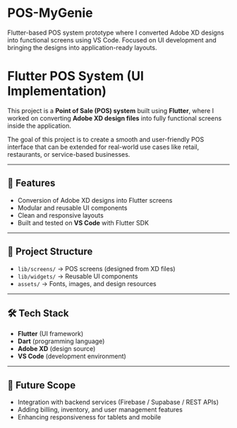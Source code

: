 # POS-MyGenie
Flutter-based POS system prototype where I converted Adobe XD designs into functional screens using VS Code. Focused on UI development and bringing the designs into application-ready layouts.

# Flutter POS System (UI Implementation)

This project is a **Point of Sale (POS) system** built using **Flutter**, where I worked on converting **Adobe XD design files** into fully functional screens inside the application.  

The goal of this project is to create a smooth and user-friendly POS interface that can be extended for real-world use cases like retail, restaurants, or service-based businesses.  

---

## 🚀 Features
- Conversion of Adobe XD designs into Flutter screens  
- Modular and reusable UI components  
- Clean and responsive layouts  
- Built and tested on **VS Code** with Flutter SDK  

---

## 📂 Project Structure
- `lib/screens/` → POS screens (designed from XD files)  
- `lib/widgets/` → Reusable UI components  
- `assets/` → Fonts, images, and design resources  

---

## 🛠️ Tech Stack
- **Flutter** (UI framework)  
- **Dart** (programming language)  
- **Adobe XD** (design source)  
- **VS Code** (development environment)  

---


## 🎯 Future Scope
- Integration with backend services (Firebase / Supabase / REST APIs)  
- Adding billing, inventory, and user management features  
- Enhancing responsiveness for tablets and mobile  

